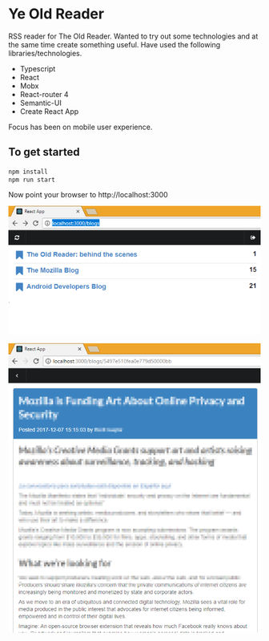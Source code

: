 # Ye Old Reader

RSS reader for The Old Reader. Wanted to try out some technologies and at the same time create something useful. Have used the following libraries/technologies.

* Typescript
* React
* Mobx
* React-router 4
* Semantic-UI
* Create React App

Focus has been on mobile user experience.

## To get started

````
npm install
npm run start
````

Now point your browser to http://localhost:3000

![Screenshot](screenshot.png)

![Screenshot](blogtext.png)


